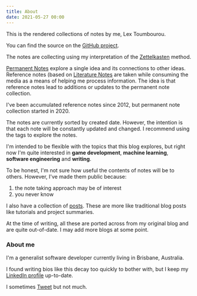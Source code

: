 ```yaml
---
title: About
date: 2021-05-27 00:00
---
```


This is the rendered collections of notes by me, Lex Toumbourou.

You can find the source on the [GitHub project](https://github.com/lextoumbourou/notes).

The notes are collecting using my interpretation of the [Zettelkasten](https://en.wikipedia.org/wiki/Zettelkasten) method.

[Permanent Notes](../permanent/permanent-notes.md) explore a single idea and its connections to other ideas. Reference notes (based on [Literature Notes](../permanent/literature-notes.md) are taken while consuming the media as a means of helping me process information. The idea is that reference notes lead to additions or updates to the permanent note collection.

I've been accumulated reference notes since 2012, but permanent note collection started in 2020.

The notes are currently sorted by created date. However, the intention is that each note will be constantly updated and changed. I recommend using the tags to explore the notes.

I'm intended to be flexible with the topics that this blog explores, but right now I'm quite interested in **game development**, **machine learning**, **software engineering** and **writing**.

To be honest, I'm not sure how useful the contents of notes will be to others. However, I've made them public because:

1. the note taking approach may be of interest
2. you never know

I also have a collection of [posts](/category/posts.html). These are more like traditional blog posts like tutorials and project summaries.

At the time of writing, all these are ported across from my original blog and are quite out-of-date. I may add more blogs at some point.

### About me

I'm a generalist software developer currently living in Brisbane, Australia.

I found writing bios  like this decay too quickly to bother with, but I keep my [LinkedIn profile](https://www.linkedin.com/in/lextoumbourou/) up-to-date.

I sometimes [Tweet](https://twitter.com/lexandstuff) but not much.
